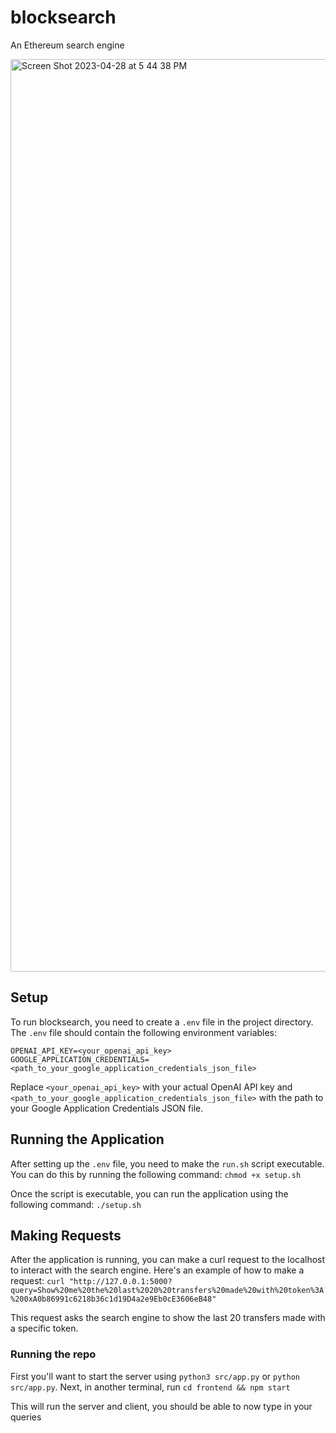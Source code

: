 # blocksearch
An Ethereum search engine

<img width="1460" alt="Screen Shot 2023-04-28 at 5 44 38 PM" src="https://user-images.githubusercontent.com/25404406/235273897-b4f8a155-b915-43b1-811b-bab4aba67054.png">

## Setup
To run blocksearch, you need to create a `.env` file in the project directory. The `.env` file should contain the following environment variables:
```
OPENAI_API_KEY=<your_openai_api_key>
GOOGLE_APPLICATION_CREDENTIALS=<path_to_your_google_application_credentials_json_file>
```

Replace `<your_openai_api_key>` with your actual OpenAI API key and `<path_to_your_google_application_credentials_json_file>` with the path to your Google Application Credentials JSON file.

## Running the Application
After setting up the `.env` file, you need to make the `run.sh` script executable. You can do this by running the following command:
`chmod +x setup.sh`

Once the script is executable, you can run the application using the following command:
`./setup.sh`

## Making Requests
After the application is running, you can make a curl request to the localhost to interact with the search engine. Here's an example of how to make a request:
`curl "http://127.0.0.1:5000?query=Show%20me%20the%20last%2020%20transfers%20made%20with%20token%3A%200xA0b86991c6218b36c1d19D4a2e9Eb0cE3606eB48"`

This request asks the search engine to show the last 20 transfers made with a specific token.

### Running the repo
First you'll want to start the server using `python3 src/app.py` or `python src/app.py`.
Next, in another terminal, run `cd frontend && npm start`

This will run the server and client, you should be able to now type in your queries
